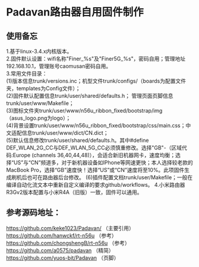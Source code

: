 # Padavan路由器自用固件制作
## 使用备忘
1.基于linux-3.4.x内核版本。    
2.固件默认设置：wifi名称"Finer_%s"及"Finer5G_%s"，密码自用；管理地址192.168.10.1，管理账号caomusan密码自用。  
3.常用文件目录：   
(1)版本信息trunk/versions.inc；机型文件trunk/configs/（boards为配置文件夹，templates为Config文件）；    
(2)固件默认配置信息trunk/user/shared/defaults.h； 管理页面页脚信息trunk/user/www/Makefile；   
(3)图标文件夹trunk/user/www/n56u_ribbon_fixed/bootstrap/img（asus_logo.png为logo）；   
(4)背景设置trunk/user/www/n56u_ribbon_fixed/bootstrap/css/main.css；中文适配信息trunk/user/www/dict/CN.dict；   
(5)默认信息修改trunk/user/shared/defaults.h。其中#define DEF_WLAN_2G_CC与DEF_WLAN_5G_CC必须慎重修改。选择"GB"-（区域代码:Europe (channels 36,40,44,48)），会适合新旧机器网卡，速度均衡；选择“US”与“CN”频道多，对于新机器设备如IPhone等网速更快；本人选择较老款的MacBook Pro，选择“GB”速度快！选择“US”或“CN”速度将至10%。此项固件生成刷机后也可在路由器后台修改。
(6)插件配置文档trunk/user/Makefile；一般在编译自动化流文本中重新自定义编译的要求github/workflows。
4.小米路由器R3Gv2版本配置与小米R4A（旧版）一致，固件可以通用。

## 参考源码地址：   
https://github.com/keke1023/Padavan/    （主要引用）  
https://github.com/hanwckf/rt-n56u      （参考）  
https://github.com/chongshengB/rt-n56u  （参考）  
https://github.com/a0575/padavan （精简）   
https://github.com/yuos-bit/Padavan （页脚）
